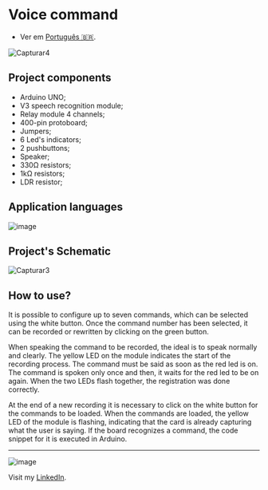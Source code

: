  # **Voice command**

- Ver em [Português 🇧🇷](./README.md).

![Capturar4](https://user-images.githubusercontent.com/79997705/115067227-fd944d00-9ec6-11eb-877f-e2678627c54f.PNG)

## Project components

- Arduino UNO;
- V3 speech recognition module;
- Relay module 4 channels;
- 400-pin protoboard;
- Jumpers;
- 6 Led's indicators;
- 2 pushbuttons;
- Speaker;
- 330Ω resistors;
- 1kΩ resistors;
- LDR resistor;

## Application languages
  
![image](https://img.shields.io/badge/C%2B%2B-00599C?style=for-the-badge&logo=c%2B%2B&logoColor=white)

## Project's Schematic
![Capturar3](https://user-images.githubusercontent.com/79997705/115067241-008f3d80-9ec7-11eb-8692-587b194c557e.PNG)

## How to use?

It is possible to configure up to seven commands, which can be selected using the white button. Once the command number has been selected, it can be recorded or rewritten by clicking on the green button.

When speaking the command to be recorded, the ideal is to speak normally and clearly. The yellow LED on the module indicates the start of the recording process. The command must be said as soon as the red led is on. The command is spoken only once and then, it waits for the red led to be on again. When the two LEDs flash together, the registration was done correctly.

At the end of a new recording it is necessary to click on the white button for the commands to be loaded. When the commands are loaded, the yellow LED of the module is flashing, indicating that the card is already capturing what the user is saying. If the board recognizes a command, the code snippet for it is executed in Arduino.
  
***
 ![image](https://img.shields.io/badge/LinkedIn-0077B5?style=for-the-badge&logo=linkedin&logoColor=white) 
 
 Visit my [LinkedIn](https://www.linkedin.com/in/nathan-de-souza-silva-firmo/). 


